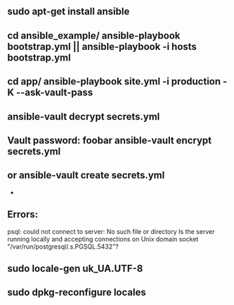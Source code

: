 sudo apt-get install ansible
-
cd ansible_example/
ansible-playbook bootstrap.yml || ansible-playbook -i hosts bootstrap.yml
-
cd app/
ansible-playbook site.yml -i production -K --ask-vault-pass
-

ansible-vault decrypt secrets.yml
-
Vault password: foobar
ansible-vault encrypt secrets.yml
-
or
ansible-vault create secrets.yml
-
-
Errors:
-
psql: could not connect to server: No such file or directory
    Is the server running locally and accepting
    connections on Unix domain socket "/var/run/postgresql/.s.PGSQL.5432"?


sudo locale-gen uk_UA.UTF-8
-
sudo dpkg-reconfigure locales
-
